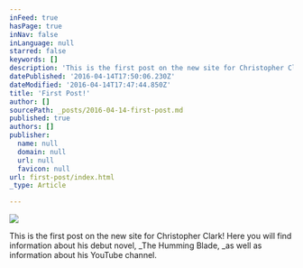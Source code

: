 ```yaml
---
inFeed: true
hasPage: true
inNav: false
inLanguage: null
starred: false
keywords: []
description: 'This is the first post on the new site for Christopher Clark! Here you will find information about his debut novel, The Humming Blade, as well as information about his YouTube channel.'
datePublished: '2016-04-14T17:50:06.230Z'
dateModified: '2016-04-14T17:47:44.850Z'
title: 'First Post!'
author: []
sourcePath: _posts/2016-04-14-first-post.md
published: true
authors: []
publisher:
  name: null
  domain: null
  url: null
  favicon: null
url: first-post/index.html
_type: Article

---
```

![](https://the-grid-user-content.s3-us-west-2.amazonaws.com/c941327c-e786-437a-8f7f-c92441acc830.jpg)

This is the first post on the new site for Christopher Clark! Here you will find information about his debut novel, _The Humming Blade, _as well as information about his YouTube channel.